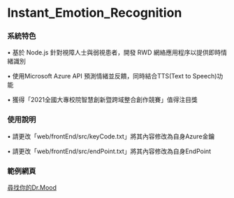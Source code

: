 # Instant_Emotion_Recognition

### 系統特色

•  基於 Node.js 針對視障人士與弱視患者，開發 RWD 網絡應用程序以提供即時情緒識別 

•  使用Microsoft Azure API 預測情緒並反饋，同時結合TTS(Text to Speech)功能

•  獲得「2021全國大專校院智慧創新暨跨域整合創作競賽」值得注目獎

### 使用說明

•  請更改「web/frontEnd/src/keyCode.txt」將其內容修改為自身Azure金鑰

•  請更改「web/frontEnd/src/endPoint.txt」將其內容修改為自身EndPoint

### 範例網頁
  [尋找你的Dr.Mood](https://joe66366.github.io/Instant_Emotion_Recognition/)


